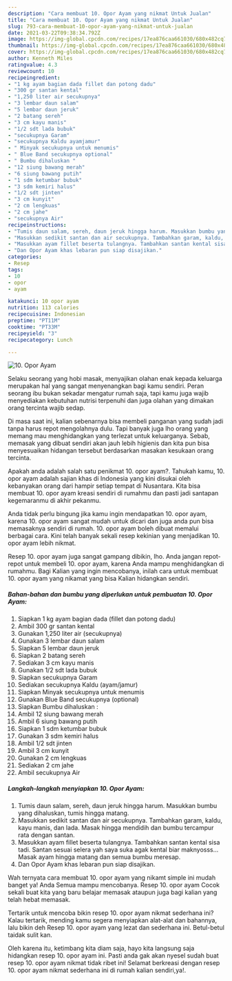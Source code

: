 ```yaml
---
description: "Cara membuat 10. Opor Ayam yang nikmat Untuk Jualan"
title: "Cara membuat 10. Opor Ayam yang nikmat Untuk Jualan"
slug: 793-cara-membuat-10-opor-ayam-yang-nikmat-untuk-jualan
date: 2021-03-22T09:38:34.792Z
image: https://img-global.cpcdn.com/recipes/17ea876caa661030/680x482cq70/10-opor-ayam-foto-resep-utama.jpg
thumbnail: https://img-global.cpcdn.com/recipes/17ea876caa661030/680x482cq70/10-opor-ayam-foto-resep-utama.jpg
cover: https://img-global.cpcdn.com/recipes/17ea876caa661030/680x482cq70/10-opor-ayam-foto-resep-utama.jpg
author: Kenneth Miles
ratingvalue: 4.3
reviewcount: 10
recipeingredient:
- "1 kg ayam bagian dada fillet dan potong dadu"
- "300 gr santan kental"
- "1,250 liter air secukupnya"
- "3 lembar daun salam"
- "5 lembar daun jeruk"
- "2 batang sereh"
- "3 cm kayu manis"
- "1/2 sdt lada bubuk"
- "secukupnya Garam"
- "secukupnya Kaldu ayamjamur"
- " Minyak secukupnya untuk menumis"
- " Blue Band secukupnya optional"
- " Bumbu dihaluskan "
- "12 siung bawang merah"
- "6 siung bawang putih"
- "1 sdm ketumbar bubuk"
- "3 sdm kemiri halus"
- "1/2 sdt jinten"
- "3 cm kunyit"
- "2 cm lengkuas"
- "2 cm jahe"
- "secukupnya Air"
recipeinstructions:
- "Tumis daun salam, sereh, daun jeruk hingga harum. Masukkan bumbu yang dihaluskan, tumis hingga matang."
- "Masukkan sedikit santan dan air secukupnya. Tambahkan garam, kaldu, kayu manis, dan lada. Masak hingga mendidih dan bumbu tercampur rata dengan santan."
- "Masukkan ayam fillet beserta tulangnya. Tambahkan santan kental sisa tadi. Santan sesuai selera yah saya suka agak kental biar maknyosss... Masak ayam hingga matang dan semua bumbu meresap."
- "Dan Opor Ayam khas lebaran pun siap disajikan."
categories:
- Resep
tags:
- 10
- opor
- ayam

katakunci: 10 opor ayam 
nutrition: 113 calories
recipecuisine: Indonesian
preptime: "PT11M"
cooktime: "PT33M"
recipeyield: "3"
recipecategory: Lunch

---
```



![10. Opor Ayam](https://img-global.cpcdn.com/recipes/17ea876caa661030/680x482cq70/10-opor-ayam-foto-resep-utama.jpg)

Selaku seorang yang hobi masak, menyajikan olahan enak kepada keluarga merupakan hal yang sangat menyenangkan bagi kamu sendiri. Peran seorang ibu bukan sekadar mengatur rumah saja, tapi kamu juga wajib menyediakan kebutuhan nutrisi terpenuhi dan juga olahan yang dimakan orang tercinta wajib sedap.

Di masa  saat ini, kalian sebenarnya bisa membeli panganan yang sudah jadi tanpa harus repot mengolahnya dulu. Tapi banyak juga lho orang yang memang mau menghidangkan yang terlezat untuk keluarganya. Sebab, memasak yang dibuat sendiri akan jauh lebih higienis dan kita pun bisa menyesuaikan hidangan tersebut berdasarkan masakan kesukaan orang tercinta. 



Apakah anda adalah salah satu penikmat 10. opor ayam?. Tahukah kamu, 10. opor ayam adalah sajian khas di Indonesia yang kini disukai oleh kebanyakan orang dari hampir setiap tempat di Nusantara. Kita bisa membuat 10. opor ayam kreasi sendiri di rumahmu dan pasti jadi santapan kegemaranmu di akhir pekanmu.

Anda tidak perlu bingung jika kamu ingin mendapatkan 10. opor ayam, karena 10. opor ayam sangat mudah untuk dicari dan juga anda pun bisa memasaknya sendiri di rumah. 10. opor ayam boleh dibuat memalui berbagai cara. Kini telah banyak sekali resep kekinian yang menjadikan 10. opor ayam lebih nikmat.

Resep 10. opor ayam juga sangat gampang dibikin, lho. Anda jangan repot-repot untuk membeli 10. opor ayam, karena Anda mampu menghidangkan di rumahmu. Bagi Kalian yang ingin mencobanya, inilah cara untuk membuat 10. opor ayam yang nikamat yang bisa Kalian hidangkan sendiri.

<!--inarticleads1-->

##### Bahan-bahan dan bumbu yang diperlukan untuk pembuatan 10. Opor Ayam:

1. Siapkan 1 kg ayam bagian dada (fillet dan potong dadu)
1. Ambil 300 gr santan kental
1. Gunakan 1,250 liter air (secukupnya)
1. Gunakan 3 lembar daun salam
1. Siapkan 5 lembar daun jeruk
1. Siapkan 2 batang sereh
1. Sediakan 3 cm kayu manis
1. Gunakan 1/2 sdt lada bubuk
1. Siapkan secukupnya Garam
1. Sediakan secukupnya Kaldu (ayam/jamur)
1. Siapkan  Minyak secukupnya untuk menumis
1. Gunakan  Blue Band secukupnya (optional)
1. Siapkan  Bumbu dihaluskan :
1. Ambil 12 siung bawang merah
1. Ambil 6 siung bawang putih
1. Siapkan 1 sdm ketumbar bubuk
1. Gunakan 3 sdm kemiri halus
1. Ambil 1/2 sdt jinten
1. Ambil 3 cm kunyit
1. Gunakan 2 cm lengkuas
1. Sediakan 2 cm jahe
1. Ambil secukupnya Air




<!--inarticleads2-->

##### Langkah-langkah menyiapkan 10. Opor Ayam:

1. Tumis daun salam, sereh, daun jeruk hingga harum. Masukkan bumbu yang dihaluskan, tumis hingga matang.
1. Masukkan sedikit santan dan air secukupnya. Tambahkan garam, kaldu, kayu manis, dan lada. Masak hingga mendidih dan bumbu tercampur rata dengan santan.
1. Masukkan ayam fillet beserta tulangnya. Tambahkan santan kental sisa tadi. Santan sesuai selera yah saya suka agak kental biar maknyosss... Masak ayam hingga matang dan semua bumbu meresap.
1. Dan Opor Ayam khas lebaran pun siap disajikan.




Wah ternyata cara membuat 10. opor ayam yang nikamt simple ini mudah banget ya! Anda Semua mampu mencobanya. Resep 10. opor ayam Cocok sekali buat kita yang baru belajar memasak ataupun juga bagi kalian yang telah hebat memasak.

Tertarik untuk mencoba bikin resep 10. opor ayam nikmat sederhana ini? Kalau tertarik, mending kamu segera menyiapkan alat-alat dan bahannya, lalu bikin deh Resep 10. opor ayam yang lezat dan sederhana ini. Betul-betul taidak sulit kan. 

Oleh karena itu, ketimbang kita diam saja, hayo kita langsung saja hidangkan resep 10. opor ayam ini. Pasti anda gak akan nyesel sudah buat resep 10. opor ayam nikmat tidak ribet ini! Selamat berkreasi dengan resep 10. opor ayam nikmat sederhana ini di rumah kalian sendiri,ya!.

